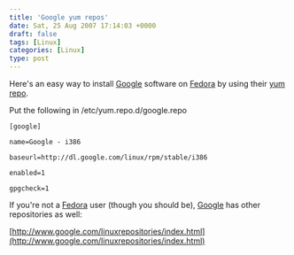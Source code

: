 ```yaml
---
title: 'Google yum repos'
date: Sat, 25 Aug 2007 17:14:03 +0000
draft: false
tags: [Linux]
categories: [Linux]
type: post
---
```


Here's an easy way to install [Google](http://www.google.com) software on [Fedora](http://http://fedoraproject.org/wiki/) by using their [yum repo](http://www.google.com/linuxrepositories/yum.html).

Put the following in /etc/yum.repo.d/google.repo

`[google]`

`name=Google - i386`

`baseurl=http://dl.google.com/linux/rpm/stable/i386`

`enabled=1`

`gpgcheck=1`

If you're not a [Fedora](http://http://fedoraproject.org/wiki/) user (though you should be), [Google](http://www.google.com) has other repositories as well:

[http://www.google.com/linuxrepositories/index.html](http://www.google.com/linuxrepositories/index.html)